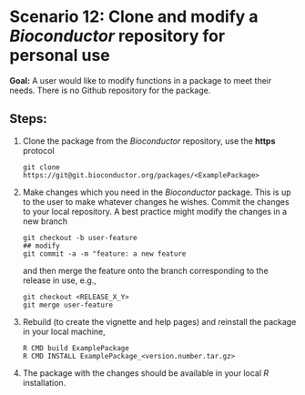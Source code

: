 # Scenario 12: Clone and modify a _Bioconductor_ repository for personal use

**Goal:** A user would like to modify functions in a package to meet their needs. There is no Github repository for the package.

## Steps:

1. Clone the package from the _Bioconductor_ repository, use the **https** protocol

    ```
    git clone https://git@git.bioconductor.org/packages/<ExamplePackage>
    ```

1. Make changes which you need in the _Bioconductor_ package. This is up to the user to make whatever changes he wishes. Commit the changes to your local repository. A best practice might modify the changes in a new branch

     ```
     git checkout -b user-feature
     ## modify
     git commit -a -m "feature: a new feature
     ```

   and then merge the feature onto the branch corresponding to the release in use, e.g.,

    ```
    git checkout <RELEASE_X_Y>
    git merge user-feature
    ```

1. Rebuild (to create the vignette and help pages) and reinstall the package in your local machine,

    ```
    R CMD build ExamplePackage
    R CMD INSTALL ExamplePackage_<version.number.tar.gz>
    ```

1. The package with the changes should be available in your local _R_ installation.
